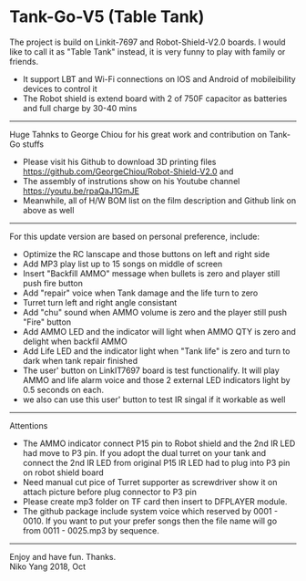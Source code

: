 # Tank-Go-V5 (Table Tank)
The project is build on Linkit-7697 and Robot-Shield-V2.0 boards. 
I would like to call it as "Table Tank" instead, it is very funny to play with family or friends.
  - It support LBT and Wi-Fi connections on IOS and Android of mobileibility devices to control it
  - The Robot shield is extend board with 2 of 750F capacitor as batteries and full charge by 30-40 mins  
----------------------------------------------------------------------------------------------------------------
Huge Tahnks to George Chiou for his great work and contribution on Tank-Go stuffs 
  - Please visit his Github to download 3D printing files https://github.com/GeorgeChiou/Robot-Shield-V2.0 and 
  - The assembly of instrutions show on his Youtube channel https://youtu.be/rpaQaJ1GmJE
  - Meanwhile, all of H/W BOM list on the film description and Github link on above as well
----------------------------------------------------------------------------------------------------------------
For this update version are based on personal preference, include:
  - Optimize the RC lanscape and those buttons on left and right side 
  - Add MP3 play list up to 15 songs on middle of screen 
  - Insert "Backfill AMMO" message when bullets is zero and player still push fire button 
  - Add "repair" voice when Tank damage and the life turn to zero
  - Turret turn left and right angle consistant
  - Add "chu" sound when AMMO volume is zero and the player still push "Fire" button
  - Add AMMO LED and the indicator will light when AMMO QTY is zero and delight when backfil AMMO
  - Add Life LED and the indicator light when "Tank life" is zero and turn to dark when tank repair finished 
  - The user' button on LinkIT7697 board is test functionalify. It will play AMMO and life alarm 
    voice and those 2 external LED indicators light by 0.5 seconds on each. 
  - we also can use this user' button to test IR singal if it workable as well
----------------------------------------------------------------------------------------------------------------
Attentions
  - The AMMO indicator connect P15 pin to Robot shield and the 2nd IR LED had move to P3 pin. 
    If you adopt the dual turret on your tank and connect the 2nd IR LED from original P15 IR LED had to plug 
    into P3 pin on robot shield board   
  - Need manual cut pice of Turret supporter as screwdriver show it on attach picture before plug connector to P3 pin
  - Please create mp3 folder on TF card then insert to DFPLAYER module. 
  - The github package include system voice which reserved by 0001 - 0010. 
    If you want to put your prefer songs then the file name will go from 0011 - 0025.mp3 by sequence.
----------------------------------------------------------------------------------------------------------------
Enjoy and have fun. Thanks.  
Niko Yang 2018, Oct 
